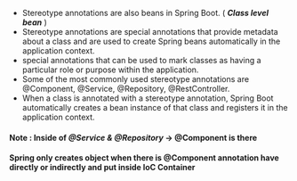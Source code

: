 
- Stereotype annotations are also beans in Spring Boot. ( ***Class level bean*** )
- Stereotype annotations are special annotations that provide metadata about a class and are used to create Spring beans automatically in the application context. 
- special annotations that can be used to mark classes as having a particular role or purpose within the application.
- Some of the most commonly used stereotype annotations are @Component, @Service, @Repository, @RestController.
- When a class is annotated with a stereotype annotation, Spring Boot automatically creates a bean instance of that class and registers it in the application context.

#### Note : Inside of ***@Service & @Repository*** -> @Component is there
#### Spring only creates object when there is @Component annotation have directly or indirectly and put inside IoC Container